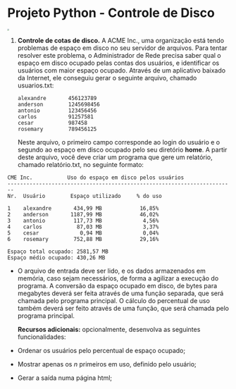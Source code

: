 # Projeto Python - Controle de Disco

<img src="C:\Users\leon\Downloads\python.png" style="zoom:25%;" />

1. **Controle de cotas de disco.** A ACME Inc., uma organização está tendo problemas de espaço em disco no seu servidor de arquivos. Para tentar resolver este problema, o Administrador de Rede precisa saber qual o espaço em disco ocupado pelas contas dos usuários, e identificar os usuários com maior espaço ocupado. Através de um aplicativo baixado da Internet, ele conseguiu gerar o seguinte arquivo, chamado usuarios.txt:

   ```
   alexandre       456123789
   anderson        1245698456
   antonio         123456456
   carlos          91257581
   cesar           987458
   rosemary        789456125
   ```

   Neste arquivo, o primeiro campo corresponde ao login do usuário e o segundo ao espaço em disco ocupado pelo seu diretório **home**. A partir deste arquivo, você deve criar um programa que gere um relatório, chamado relatório.txt, no seguinte formato:

```
CME Inc.           Uso do espaço em disco pelos usuários
------------------------------------------------------------------------
Nr.  Usuário        Espaço utilizado     % do uso

1    alexandre       434,99 MB            16,85%
2    anderson       1187,99 MB            46,02%
3    antonio         117,73 MB             4,56%
4    carlos           87,03 MB             3,37%
5    cesar             0,94 MB             0,04%
6    rosemary        752,88 MB            29,16%

Espaço total ocupado: 2581,57 MB
Espaço médio ocupado: 430,26 MB
```

- O arquivo de entrada deve ser lido, e os dados armazenados em memória, caso sejam necessários, de forma a agilizar a execução do programa. A conversão da espaço ocupado em disco, de bytes para megabytes deverá ser feita através de uma função separada, que será chamada pelo programa principal. O cálculo do percentual de uso também deverá ser feito através de uma função, que será chamada pelo programa principal.

  

  **Recursos adicionais:** opcionalmente, desenvolva as seguintes funcionalidades:

- Ordenar os usuários pelo percentual de espaço ocupado;

- Mostrar apenas os *n* primeiros em uso, definido pelo usuário;

- Gerar a saída numa página html;


